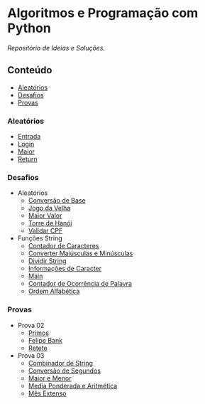 # Algoritmos e Programação com Python

_Repositório de Ideias e Soluções._

## Conteúdo
- [Aleatórios](#Aleatórios)
- [Desafios](#Desafios)
- [Provas](#Provas)

### Aleatórios
- [Entrada](./Aleatorios/Entrada.py)
- [Login](./Aleatorios/Loginn.py)
- [Maior](./Aleatorios/Maior_tuple.py)
- [Return](./Aleatorios/Return_2.py)

### Desafios
- Aleatórios
    - [Conversão de Base](./Desafios/Aleatorios/Base_Conversion.py)
    - [Jogo da Velha](./Desafios/Aleatorios/Jogo_Velha.py)
    - [Maior Valor](./Desafios/Aleatorios/Maior_Valor.py)
    - [Torre de Hanói](./Desafios/Aleatorios/Torre_Hanoi.py)
    - [Validar CPF](./Desafios/Aleatorios/Validar_CPF.py)
- Funções String
    - [Contador de Caracteres](./Desafios/Funcoes_String/Contador_Caracteres.py)
    - [Converter Maiúsculas e Minúsculas](./Desafios/Funcoes_String/Converter_Maiusc_Minusc.py)
    - [Dividir String](./Desafios/Funcoes_String/Dividir_String.py)
    - [Informações de Caracter](./Desafios/Funcoes_String/Informacoes_Caracter.py)
    - [Main](./Desafios/Funcoes_String/Main.py)
    - [Contador de Ocorrência de Palavra](./Desafios/Funcoes_String/Ocorrencia_Texto.py)
    - [Ordem Alfabética](./Desafios/Funcoes_String/Ordem_Alfabetica.py)

### Provas
- Prova 02
    - [Primos](./Provas/Prova_02/10_primos.py)
    - [Felipe Bank](./Provas/Prova_02/Felipe_Bank.py)
    - [Retete](./Provas/Prova_02/Repete.py)
- Prova 03
    - [Combinador de String](./Provas/Prova_03/Combinador_Str.py)
    - [Conversão de Segundos](./Provas/Prova_03/Conversao_Seg.py)
    - [Maior e Menor](./Provas/Prova_03/Maior_Menor.py)
    - [Media Ponderada e Aritmética](./Provas/Prova_03/Media_Pon_Arit.py)
    - [Mês Extenso](./Provas/Prova_03/Mes_Extenso.py)